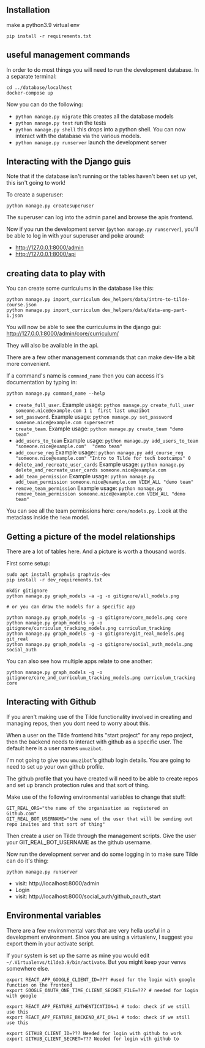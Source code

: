 ## Installation

make a python3.9 virtual env

```
pip install -r requirements.txt
```

## useful management commands

In order to do most things you will need to run the development database.
In a separate terminal:

```
cd ../database/localhost
docker-compose up
```

Now you can do the following:

- `python manage.py migrate` this creates all the database models
- `python manage.py test` run the tests
- `python manage.py shell` this drops into a python shell. You can now interact with the database via the various models.
- `python manage.py runserver` launch the development server

## Interacting with the Django guis

Note that if the database isn't running or the tables haven't been set up yet, this isn't going to work!

To create a superuser:

```
python manage.py createsuperuser
```
The superuser can log into the admin panel and browse the apis frontend.

Now if you run the development server (`python manage.py runserver`), you'll be able to log in with your superuser and poke around:

- http://127.0.0.1:8000/admin
- http://127.0.0.1:8000/api

##  creating data to play with

You can create some curriculums in the database like this:

```
python manage.py import_curriculum dev_helpers/data/intro-to-tilde-course.json
python manage.py import_curriculum dev_helpers/data/data-eng-part-1.json
```

You will now be able to see the curriculums in the django gui: http://127.0.0.1:8000/admin/core/curriculum/

They will also be available in the api.

There are a few other management commands that can make dev-life a bit more convenient.

If a command's name is `command_name` then you can access it's documentation by typing in:

```
python manage.py command_name --help
```

- `create_full_user`. Example usage: `python manage.py create_full_user someone.nice@example.com 1 1  first last umuzibot`
- `set_password`. Example usage:  `python manage.py set_password someone.nice@example.com supersecret`
- `create_team`. Example usage: `python manage.py create_team "demo team"`
- `add_users_to_team` Example usage: `python manage.py add_users_to_team  "someone.nice@example.com"  "demo team"`
- `add_course_reg` Example usage:: `python manage.py add_course_reg "someone.nice@example.com" "Intro to Tilde for tech bootcamps" 0`
- `delete_and_recreate_user_cards` Example usage: `python manage.py delete_and_recreate_user_cards someone.nice@example.com`
- `add_team_permission` Example usage: `python manage.py add_team_permission someone.nice@example.com VIEW_ALL "demo team"`
- `remove_team_permission` Example usage: `python manage.py remove_team_permission someone.nice@example.com VIEW_ALL "demo team"`

You can see all the team permissions here: `core/models.py`. L:ook at the metaclass inside the `Team` model.

## Getting a picture of the model relationships

There are a lot of tables here. And a picture is worth a thousand words.

First some setup:

```
sudo apt install graphvis graphvis-dev
pip install -r dev_requirements.txt
```

```
mkdir gitignore
python manage.py graph_models -a -g -o gitignore/all_models.png

# or you can draw the models for a specific app

python manage.py graph_models -g -o gitignore/core_models.png core
python manage.py graph_models -g -o gitignore/curriculum_tracking_models.png curriculum_tracking
python manage.py graph_models -g -o gitignore/git_real_models.png git_real
python manage.py graph_models -g -o gitignore/social_auth_models.png social_auth
```

You can also see how multiple apps relate to one another:
```
python manage.py graph_models -g -o gitignore/core_and_curriculum_tracking_models.png curriculum_tracking core
```

## Interacting with Github

If you aren't making use of the Tilde functionality involved in creating and managing repos, then you dont need to worry about this.

When a user on the Tilde frontend hits "start project" for any repo project, then the backend needs to interact with github as a specific user. The default here is a user names `umuzibot`.

I'm not going to give you `umuzibot`'s github login details. You are going to need to set up your own github profile.

The github profile that you have created will need to be able to create repos and set up branch protection rules and that sort of thing.

Make use of the following environmental variables to change that stuff:

```
GIT_REAL_ORG="the name of the organisation as registered on Github.com"
GIT_REAL_BOT_USERNAME="the name of the user that will be sending out repo invites and that sort of thing"
```

Then create a user on Tilde through the management scripts. Give the user your GIT_REAL_BOT_USERNAME as the github username.

Now run the development server and do some logging in to make sure Tilde can do it's thing:

```
python manage.py runserver
```

- visit: http://localhost:8000/admin
- Login
- visit: http://localhost:8000/social_auth/github_oauth_start

## Environmental variables

There are a few environmental vars that are very hella useful in a development environment. Since you are using a virtualenv, I suggest you export them in your activate script.

If your system is set up the same as mine you would edit `~/.Virtualenvs/tilde3.9/bin/activate`. But you might keep your venvs somewhere else.

```
export REACT_APP_GOOGLE_CLIENT_ID=??? #used for the login with google function on the frontend
export GOOGLE_OAUTH_ONE_TIME_CLIENT_SECRET_FILE=??? # needed for login with google

export REACT_APP_FEATURE_AUTHENTICATION=1 # todo: check if we still use this
export REACT_APP_FEATURE_BACKEND_API_ON=1 # todo: check if we still use this

export GITHUB_CLIENT_ID=??? Needed for login with github to work
export GITHUB_CLIENT_SECRET=??? Needed for login with github to
```

